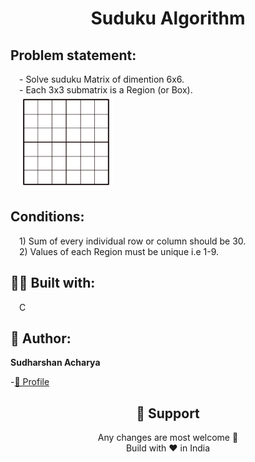 <h1 align="center"> Suduku Algorithm </h1>

<div id="para">
<p> 
  <h2> Problem statement: </h2>
    &emsp;- Solve suduku Matrix of dimention 6x6.<br>
    &emsp;- Each 3x3 submatrix is a Region (or Box).<br>
  &emsp;<img src="./assets/images/matrix_6x6.png" width="150" height="150"><br>
  
  <h2> Conditions: </h2>
    &emsp;1) Sum of every individual row or column should be 30.<br>
    &emsp;2) Values of each Region must be unique i.e 1-9.<br>
  
  <h2>👷‍♂️️ Built with: </h2>
  &emsp;C
  
</p>
</div>

## 🧒️ Author: 
**Sudharshan Acharya**

-[🤖️ Profile](https://github.com/sudharshanakshay "sudharshan")


<h2 align="center"> 🤝️ Support </h2>
<p align="center"> Any changes are most welcome 🤗️<br>
Build with ❤️ in India
</p>
